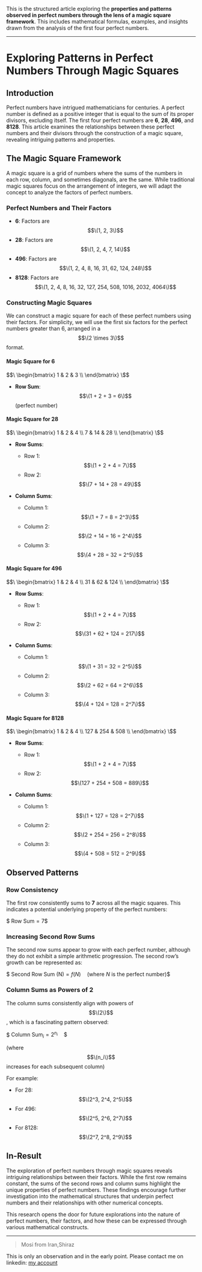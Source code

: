This is the structured article exploring the **properties and patterns observed in perfect numbers through the lens of a magic square framework**. This includes mathematical formulas, examples, and insights drawn from the analysis of the first four perfect numbers.

---

# Exploring Patterns in Perfect Numbers Through Magic Squares

## Introduction

Perfect numbers have intrigued mathematicians for centuries. A perfect number is defined as a positive integer that is equal to the sum of its proper divisors, excluding itself. The first four perfect numbers are **6**, **28**, **496**, and **8128**. This article examines the relationships between these perfect numbers and their divisors through the construction of a magic square, revealing intriguing patterns and properties.

## The Magic Square Framework

A magic square is a grid of numbers where the sums of the numbers in each row, column, and sometimes diagonals, are the same. While traditional magic squares focus on the arrangement of integers, we will adapt the concept to analyze the factors of perfect numbers.

### Perfect Numbers and Their Factors

- **6**: Factors are $$\(1, 2, 3\)$$
- **28**: Factors are $$\(1, 2, 4, 7, 14\)$$
- **496**: Factors are $$\(1, 2, 4, 8, 16, 31, 62, 124, 248\)$$
- **8128**: Factors are $$\(1, 2, 4, 8, 16, 32, 127, 254, 508, 1016, 2032, 4064\)$$

### Constructing Magic Squares

We can construct a magic square for each of these perfect numbers using their factors. For simplicity, we will use the first six factors for the perfect numbers greater than 6, arranged in a $$\(2 \times 3\)$$ format.

#### Magic Square for 6

$$\
\begin{bmatrix}
1 & 2 & 3 \\
\end{bmatrix}
\$$

- **Row Sum**: $$\(1 + 2 + 3 = 6\)$$ (perfect number)

#### Magic Square for 28

$$\
\begin{bmatrix}
1 & 2 & 4 \\
7 & 14 & 28 \\
\end{bmatrix}
\$$

- **Row Sums**:
  - Row 1: $$\(1 + 2 + 4 = 7\)$$
  - Row 2: $$\(7 + 14 + 28 = 49\)$$

- **Column Sums**:
  - Column 1: $$\(1 + 7 = 8 = 2^3\)$$
  - Column 2: $$\(2 + 14 = 16 = 2^4\)$$
  - Column 3: $$\(4 + 28 = 32 = 2^5\)$$

#### Magic Square for 496

$$\
\begin{bmatrix}
1 & 2 & 4 \\
31 & 62 & 124 \\
\end{bmatrix}
\$$

- **Row Sums**:
  - Row 1: $$\(1 + 2 + 4 = 7\)$$
  - Row 2: $$\(31 + 62 + 124 = 217\)$$

- **Column Sums**:
  - Column 1: $$\(1 + 31 = 32 = 2^5\)$$
  - Column 2: $$\(2 + 62 = 64 = 2^6\)$$
  - Column 3: $$\(4 + 124 = 128 = 2^7\)$$

#### Magic Square for 8128

$$\
\begin{bmatrix}
1 & 2 & 4 \\
127 & 254 & 508 \\
\end{bmatrix}
\$$

- **Row Sums**:
  - Row 1: $$\(1 + 2 + 4 = 7\)$$
  - Row 2: $$\(127 + 254 + 508 = 889\)$$

- **Column Sums**:
  - Column 1: $$\(1 + 127 = 128 = 2^7\)$$
  - Column 2: $$\(2 + 254 = 256 = 2^8\)$$
  - Column 3: $$\(4 + 508 = 512 = 2^9\)$$

## Observed Patterns

### Row Consistency

The first row consistently sums to **7** across all the magic squares. This indicates a potential underlying property of the perfect numbers:

$$\
\text{Row Sum} = 7
\$$

### Increasing Second Row Sums

The second row sums appear to grow with each perfect number, although they do not exhibit a simple arithmetic progression. The second row’s growth can be represented as:

$$\
\text{Second Row Sum (N)} = f(N) \quad \text{(where \(N\) is the perfect number)}
\$$

### Column Sums as Powers of 2

The column sums consistently align with powers of $$\(2\)$$, which is a fascinating pattern observed:

<!--
$$\
\text{Column Sum}_i = 2^{n_i} \quad \text{(where \(n_i\) increases for each subsequent column)}
\$$
-->

$$\ \text{Column Sum}_i = 2^{n_i} \quad \$$

(where $$\(n_i\)$$ increases for each subsequent column)

For example:
- For 28: $$\(2^3, 2^4, 2^5\)$$
- For 496: $$\(2^5, 2^6, 2^7\)$$
- For 8128: $$\(2^7, 2^8, 2^9\)$$

## In-Result

The exploration of perfect numbers through magic squares reveals intriguing relationships between their factors. While the first row remains constant, the sums of the second rows and column sums highlight the unique properties of perfect numbers. These findings encourage further investigation into the mathematical structures that underpin perfect numbers and their relationships with other numerical concepts.

This research opens the door for future explorations into the nature of perfect numbers, their factors, and how these can be expressed through various mathematical constructs.

---

> Mosi from Iran,Shiraz

This is only an observation and in the early point. Please contact me on linkedin: [my account](https://www.linkedin.com/in/lotus-chain)
